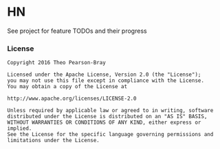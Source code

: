 # HN

See project for feature TODOs and their progress

### License 

    Copyright 2016 Theo Pearson-Bray
        
    Licensed under the Apache License, Version 2.0 (the "License");
    you may not use this file except in compliance with the License.
    You may obtain a copy of the License at
       
    http://www.apache.org/licenses/LICENSE-2.0
        
    Unless required by applicable law or agreed to in writing, software
    distributed under the License is distributed on an "AS IS" BASIS,
    WITHOUT WARRANTIES OR CONDITIONS OF ANY KIND, either express or implied.
    See the License for the specific language governing permissions and
    limitations under the License.